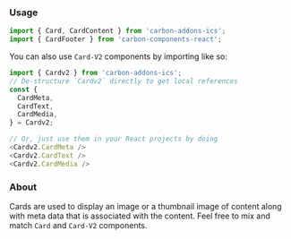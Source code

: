 ### Usage

```js
import { Card, CardContent } from 'carbon-addons-ics';
import { CardFooter } from 'carbon-components-react';
```

You can also use `Card-V2` components by importing like so:

```js
import { Cardv2 } from 'carbon-addons-ics';
// De-structure `Cardv2` directly to get local references
const {
  CardMeta,
  CardText,
  CardMedia,
} = Cardv2;

// Or, just use them in your React projects by doing
<Cardv2.CardMeta />
<Cardv2.CardText />
<Cardv2.CardMedia />
```

### About

Cards are used to display an image or a thumbnail image of content along with meta data that is associated with the content. Feel free to mix and match `Card` and `Card-V2` components.
